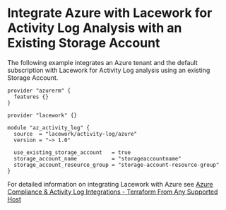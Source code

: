 # Integrate Azure with Lacework for Activity Log Analysis with an Existing Storage Account

The following example integrates an Azure tenant and the default subscription with Lacework for Activity Log analysis using an existing Storage Account.

```hcl
provider "azurerm" {
  features {}
}

provider "lacework" {}

module "az_activity_log" {
  source  = "lacework/activity-log/azure"
  version = "~> 1.0"

  use_existing_storage_account   = true
  storage_account_name           = "storageaccountname"
  storage_account_resource_group = "storage-account-resource-group"
}
```

For detailed information on integrating Lacework with Azure see [Azure Compliance & Activity Log Integrations - Terraform From Any Supported Host](https://support.lacework.com/hc/en-us/articles/360058966313-Azure-Compliance-Activity-Log-Integrations-Terraform-From-Any-Supported-Host)
